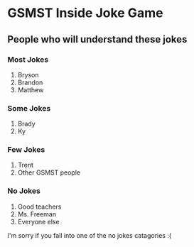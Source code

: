 # GSMST Inside Joke Game
## People who will understand these jokes
### Most Jokes

1. Bryson
2. Brandon
3. Matthew

### Some Jokes

1. Brady
2. Ky

### Few Jokes

1. Trent
2. Other GSMST people

### No Jokes

1. Good teachers
2. Ms. Freeman
3. Everyone else

I'm sorry if you fall into one of the no jokes catagories :(